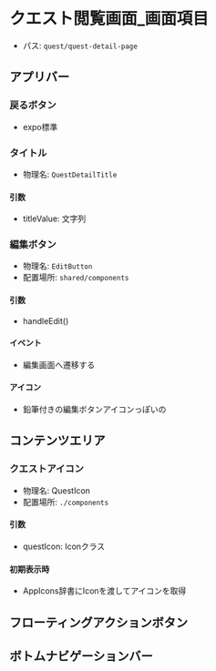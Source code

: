 # クエスト閲覧画面_画面項目

- パス: `quest/quest-detail-page`

## アプリバー
### 戻るボタン
- expo標準

### タイトル
- 物理名: `QuestDetailTitle`
#### 引数
- titleValue: 文字列

### 編集ボタン
- 物理名: `EditButton`
- 配置場所: `shared/components`

#### 引数
- handleEdit()

#### イベント
- 編集画面へ遷移する

#### アイコン
- 鉛筆付きの編集ボタンアイコンっぽいの

## コンテンツエリア
### クエストアイコン
- 物理名: QuestIcon
- 配置場所: `./components`

#### 引数
- questIcon: Iconクラス

#### 初期表示時
- AppIcons辞書にIconを渡してアイコンを取得

## フローティングアクションボタン

## ボトムナビゲーションバー
